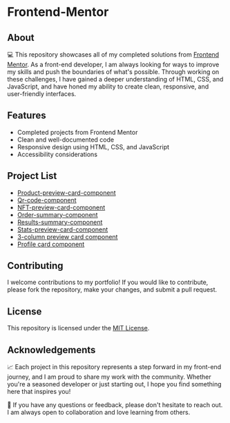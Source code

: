 # Frontend-Mentor

## About

💻 This repository showcases all of my completed solutions from [Frontend Mentor](https://www.frontendmentor.io/). As a front-end developer, I am always looking for ways to improve my skills and push the boundaries of what's possible. Through working on these challenges, I have gained a deeper understanding of HTML, CSS, and JavaScript, and have honed my ability to create clean, responsive, and user-friendly interfaces. 

## Features

- Completed projects from Frontend Mentor
- Clean and well-documented code
- Responsive design using HTML, CSS, and JavaScript
- Accessibility considerations

## Project List

- [Product-preview-card-component](https://github.com/timscore25/frontend-mentor/product-preview-card-component)
- [Qr-code-component](https://github.com/timscore25/frontend-mentor/qr-code-component)
- [NFT-preview-card-component](https://github.com/timscore25/frontend-mentor/nft-preview-card-component)
- [Order-summary-component](https://github.com/tiscore25/frontend-mentor/order-summary-component)
- [Results-summary-component](https://github.com/timscore25/frontend-mentor/results-summary-component)
- [Stats-preview-card-component](https://github.com/timscore25/frontend-mentor/stats-preview-card-component)
- [3-column preview card component](https://github.com/timscore25/frontend-mentor/3column-preview-card-component)
- [Profile card component](https://github.com/timscore25/frontend-mentor/profile-card-component)


## Contributing

I welcome contributions to my portfolio! If you would like to contribute, please fork the repository, make your changes, and submit a pull request.

## License

This repository is licensed under the [MIT License](LICENSE.md).

## Acknowledgements

📈 Each project in this repository represents a step forward in my front-end journey, and I am proud to share my work with the community. Whether you're a seasoned developer or just starting out, I hope you find something here that inspires you!

💬 If you have any questions or feedback, please don't hesitate to reach out. I am always open to collaboration and love learning from others. 
